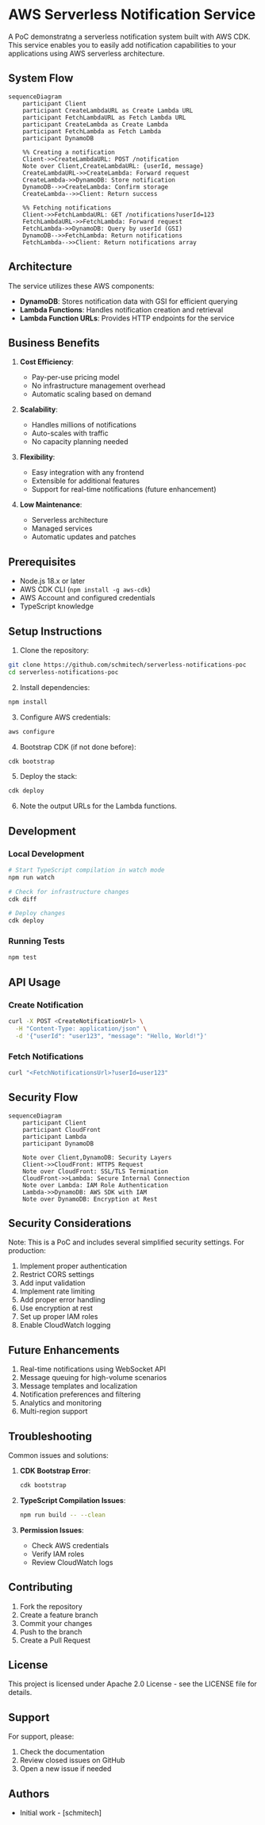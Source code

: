 # AWS Serverless Notification Service

A PoC demonstratng a serverless notification system built with AWS CDK. This service enables you to easily add notification capabilities to your applications using AWS serverless architecture.

## System Flow

```mermaid
sequenceDiagram
    participant Client
    participant CreateLambdaURL as Create Lambda URL
    participant FetchLambdaURL as Fetch Lambda URL
    participant CreateLambda as Create Lambda
    participant FetchLambda as Fetch Lambda
    participant DynamoDB

    %% Creating a notification
    Client->>CreateLambdaURL: POST /notification
    Note over Client,CreateLambdaURL: {userId, message}
    CreateLambdaURL->>CreateLambda: Forward request
    CreateLambda->>DynamoDB: Store notification
    DynamoDB-->>CreateLambda: Confirm storage
    CreateLambda-->>Client: Return success

    %% Fetching notifications
    Client->>FetchLambdaURL: GET /notifications?userId=123
    FetchLambdaURL->>FetchLambda: Forward request
    FetchLambda->>DynamoDB: Query by userId (GSI)
    DynamoDB-->>FetchLambda: Return notifications
    FetchLambda-->>Client: Return notifications array
```

## Architecture

The service utilizes these AWS components:
- **DynamoDB**: Stores notification data with GSI for efficient querying
- **Lambda Functions**: Handles notification creation and retrieval
- **Lambda Function URLs**: Provides HTTP endpoints for the service

## Business Benefits

1. **Cost Efficiency**: 
   - Pay-per-use pricing model
   - No infrastructure management overhead
   - Automatic scaling based on demand

2. **Scalability**:
   - Handles millions of notifications
   - Auto-scales with traffic
   - No capacity planning needed

3. **Flexibility**:
   - Easy integration with any frontend
   - Extensible for additional features
   - Support for real-time notifications (future enhancement)

4. **Low Maintenance**:
   - Serverless architecture
   - Managed services
   - Automatic updates and patches

## Prerequisites

- Node.js 18.x or later
- AWS CDK CLI (`npm install -g aws-cdk`)
- AWS Account and configured credentials
- TypeScript knowledge

## Setup Instructions

1. Clone the repository:
```bash
git clone https://github.com/schmitech/serverless-notifications-poc
cd serverless-notifications-poc
```

2. Install dependencies:
```bash
npm install
```

3. Configure AWS credentials:
```bash
aws configure
```

4. Bootstrap CDK (if not done before):
```bash
cdk bootstrap
```

5. Deploy the stack:
```bash
cdk deploy
```

6. Note the output URLs for the Lambda functions.

## Development

### Local Development
```bash
# Start TypeScript compilation in watch mode
npm run watch

# Check for infrastructure changes
cdk diff

# Deploy changes
cdk deploy
```

### Running Tests
```bash
npm test
```

## API Usage

### Create Notification
```bash
curl -X POST <CreateNotificationUrl> \
  -H "Content-Type: application/json" \
  -d '{"userId": "user123", "message": "Hello, World!"}'
```

### Fetch Notifications
```bash
curl "<FetchNotificationsUrl>?userId=user123"
```

## Security Flow

```mermaid
sequenceDiagram
    participant Client
    participant CloudFront
    participant Lambda
    participant DynamoDB

    Note over Client,DynamoDB: Security Layers
    Client->>CloudFront: HTTPS Request
    Note over CloudFront: SSL/TLS Termination
    CloudFront->>Lambda: Secure Internal Connection
    Note over Lambda: IAM Role Authentication
    Lambda->>DynamoDB: AWS SDK with IAM
    Note over DynamoDB: Encryption at Rest
```

## Security Considerations

Note: This is a PoC and includes several simplified security settings. For production:

1. Implement proper authentication
2. Restrict CORS settings
3. Add input validation
4. Implement rate limiting
5. Add proper error handling
6. Use encryption at rest
7. Set up proper IAM roles
8. Enable CloudWatch logging

## Future Enhancements

1. Real-time notifications using WebSocket API
2. Message queuing for high-volume scenarios
3. Message templates and localization
4. Notification preferences and filtering
5. Analytics and monitoring
6. Multi-region support

## Troubleshooting

Common issues and solutions:

1. **CDK Bootstrap Error**:
   ```bash
   cdk bootstrap
   ```

2. **TypeScript Compilation Issues**:
   ```bash
   npm run build -- --clean
   ```

3. **Permission Issues**:
   - Check AWS credentials
   - Verify IAM roles
   - Review CloudWatch logs

## Contributing

1. Fork the repository
2. Create a feature branch
3. Commit your changes
4. Push to the branch
5. Create a Pull Request

## License

This project is licensed under Apache 2.0 License - see the LICENSE file for details.

## Support

For support, please:
1. Check the documentation
2. Review closed issues on GitHub
3. Open a new issue if needed

## Authors

- Initial work - [schmitech]